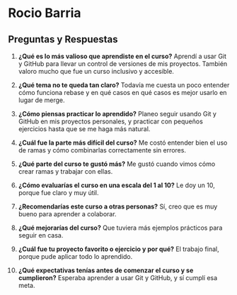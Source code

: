 # Rocio Barria

## Preguntas y Respuestas

1. **¿Qué es lo más valioso que aprendiste en el curso?**
   Aprendí a usar Git y GitHub para llevar un control de versiones de mis proyectos. También valoro mucho que fue un curso inclusivo y accesible.

2. **¿Qué tema no te queda tan claro?**
   Todavía me cuesta un poco entender cómo funciona rebase y en qué casos en qué casos es mejor usarlo en lugar de merge.

3. **¿Cómo piensas practicar lo aprendido?**
   Planeo seguir usando Git y GitHub en mis proyectos personales, y practicar con pequeños ejercicios hasta que se me haga más natural. 

4. **¿Cuál fue la parte más difícil del curso?**
   Me costó entender bien el uso de ramas y cómo combinarlas correctamente sin errores.

5. **¿Qué parte del curso te gustó más?**
   Me gustó cuando vimos cómo crear ramas y trabajar con ellas.

6. **¿Cómo evaluarías el curso en una escala del 1 al 10?**
   Le doy un 10, porque fue claro y muy útil.

7. **¿Recomendarías este curso a otras personas?**
   Sí, creo que es muy bueno para aprender a colaborar.

8. **¿Qué mejorarías del curso?**
   Que tuviera más ejemplos prácticos para seguir en casa.

9. **¿Cuál fue tu proyecto favorito o ejercicio y por qué?**
   El trabajo final, porque pude aplicar todo lo aprendido.

10. **¿Qué expectativas tenías antes de comenzar el curso y se cumplieron?**
    Esperaba aprender a usar Git y GitHub, y sí cumplí esa meta.
